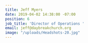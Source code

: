 ```yaml
---
title: Jeff Myers
date: 2019-04-02 14:38:00 -07:00
position: 6
job_title: 'Director of Operations '
email: jeff@daybreakchurch.org
image: "/uploads/Headshots-20.jpg"
---
```



